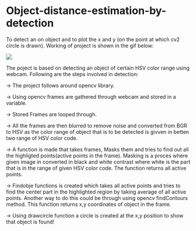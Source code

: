 # Object-distance-estimation-by-detection
To detect an on object and to plot the x and y (on the point at which cv2 circle is drawn).
Working of project is shown in the gif below:

![](detection.gif)

The poject is based on detecting an object of certain  HSV color range using webcam. Following are the steps involved in detection:

-> The project follows around opencv library.

-> Using opencv frames are gathered through webcam and stored in a variable.

-> Stored Frames are looped through.

-> All the frames are then blurred to remove noise and converted from BGR to HSV as the color range of object that is to be detected
   is givven in betten two range of HSV color code.

-> A function is made that takes frames, Masks them and tries to find out all the highligted points(active points in the frame).
   Masking is a proces where given image in converted in black and white contrast where white is the part that  is in the range of given HSV color code. The function returns all active points.

-> Findobje functions is created which takes all active points and tries to find the center part in the highlighted region by taking
   average of all active points. Another way to do this could be through using opencv findContours method. This function returns x,y coordinates of object in the frame.
   
-> Using drawcircle function a circle is created at the x,y position to show that object is found!


